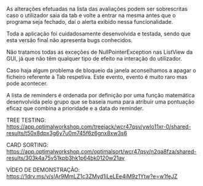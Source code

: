 As alterações efetuadas na lista das avaliações podem ser sobrescritas caso o utilizador saia da tab e volte a entrar na 
mesma antes que o programa seja fechado, daí o alerta exibido nessa funcionalidade.

Toda a aplicação foi cuidadosamente desenvolvida e testada, sendo que esta versão final não apresenta bugs conhecidos.

Não tratamos todas as exceções de NullPointerException nas ListView da GUI, já que não têm qualquer tipo de efeito na 
interação do utilizador. 

Caso haja algum problema de bloqueio da janela aconselhamos a apagar o ficheiro referente à Tab respetiva. Este evento, 
evento é muito raro mas pode acontecer.

A lista de reminders é ordenada por definição por uma função matemática desenvolvida pelo grupo que se baseia numa
para atribuir uma pontuação eficaz que combina a prioridade e a data do reminder.


TREE TESTING: https://app.optimalworkshop.com/treejack/wcr47qsv/ywlo11xr-0/shared-results/t50x8dpx3g6y7u0m745f6z6gnx8xw3s6

CARD SORTING: https://app.optimalworkshop.com/optimalsort/wcr47qsv/n2qa8fza/shared-results/303k4a75v51kpb3hk1p64bk0120w21av

VÍDEO DE DEMONSTRAÇÃO: https://1drv.ms/v/s!Ar9MmLZ1c3ZMyd1iLeLEe4iM9z1Ytw?e=w1feJZ
